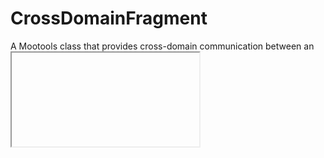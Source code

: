 CrossDomainFragment
===================

A Mootools class that provides cross-domain communication
between an *<iframe>* element and its parent window using the
fragment id technique as same-origin-policy workaround.

![Screenshot](https://github.com/lorenzos/CrossDomainFragment/raw/master/Graphics/logo.png)


How to use
----------

First of all, include in your pages Mootools 1.2.5 or later and *CrossDomainFragment.js* source.
You need these in the parent page and in the contained *<iframe>* page.

In the parent page, define the *<iframe>* element:

	#HTML
	
	<iframe src="http://www.example.com/iframe.html" id="iframe_element"</iframe>

And instantiate the communication object:

	#JS
	
	var comm = new CrossDomainFragment({
		recipient: $('iframe_element'),
		onReceive: function(message) {
			$('inbox').set('text', message);
		}
	});
	
	// Then call send() method to send messages to the iframe window
	comm.send('Hello iframe!');

Also the page contained in the *<iframe>* has to instantiate **its own communication object**.
You can see that *recipient* option is not specified here, because it's *window.parent* by default.

	#JS
	
	var comm = new CrossDomainFragment({
		onReceive: function(message) {
			$('inbox').set('text', message);
		}
	});
	
	// And send messages to the parent calling send() method
	comm.send('Hello parent!');

Docs
----

**Implements:** Options, Events

**Syntax:**
	
	#JS
	
	var comm = new CrossDomainFragment(options);

- **options**: (*object*) Options for the class. They are all listed below.

**Options:**

- **recipient**: An *<iframe>* element or a *window* object (default *window.parent*).
- **pollingInterval**: Defines the interval in milleseconds between each hash fragment check (default: *250*). It has to be shorter than the minimum expected inteval between two incoming messages.

**Events:**

- **receive(message)**: A message has been received.
- **send(message)**: A message has been sent.

**Methods:**

- **send(message)**: Sends a message.
- **start()**: Starts listening for incoming messages (called automatically).
- **stop()**: Stops listening for incoming messages.
